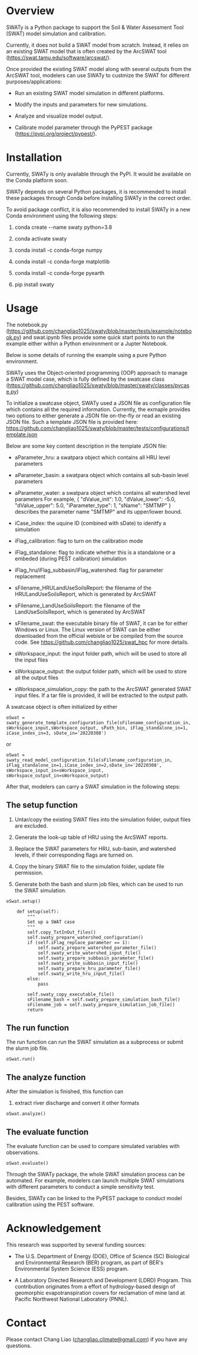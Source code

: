 # Overview
SWATy is a Python package to support the Soil & Water Assessment Tool (SWAT) model simulation and calibration.

Currently, it does not build a SWAT model from scratch. Instead, it relies on an existing SWAT model that is often created by the ArcSWAT tool (https://swat.tamu.edu/software/arcswat/).

Once provided the existing SWAT model along with several outputs from the ArcSWAT tool, modelers can use SWATy to custmize the SWAT for different purposes/applications:

* Run an existing SWAT model simulation in different platforms.

* Modify the inputs and parameters for new simulations.

* Analyze and visualize model output.

* Calibrate model parameter through the PyPEST package (https://pypi.org/project/pypest/).

# Installation
Currently, SWATy is only available through the PyPI. It would be available on the Conda platform soon.

SWATy depends on several Python packages, it is recommended to install these packages through Conda before installing SWATy in the correct order.

To avoid package conflict, it is also recommended to install SWATy in a new Conda environment using the following steps:

1. conda create --name swaty python=3.8

2. conda activate swaty

3. conda install -c conda-forge numpy

4. conda install -c conda-forge matplotlib

5. conda install -c conda-forge pyearth

6. pip install swaty

# Usage

The notebook.py (https://github.com/changliao1025/swaty/blob/master/tests/example/notebook.py) and swat.ipynb files provide some quick start points to run the example either within a Python environment or a Jupter Notebook.

Below is some details of running the example using a pure Python environment.

SWATy uses the Object-oriented programming (OOP) approach to manage a SWAT model case, which is fully defined by the swatcase class (https://github.com/changliao1025/swaty/blob/master/swaty/classes/pycase.py)

To initialize a swatcase object, SWATy used a JSON file as configuration file which contains all the required information. 
Currently, the exmaple provides two options to either generate a JSON file on-the-fly or read an existing JSON file. Such a template JSON file is provided here: https://github.com/changliao1025/swaty/blob/master/tests/configurations/template.json

Below are some key content description in the template JSON file:
* aParameter_hru: a swatpara object which contains all HRU level parameters

* aParameter_basin: a swatpara object which contains all sub-basin level parameters

* aParameter_water: a swatpara object which contains all watershed level parameters
    For example, {
            "dValue_init": 1.0,
            "dValue_lower": -5.0,
            "dValue_upper": 5.0,
            "iParameter_type": 1,
            "sName": "SMTMP"
        }
    describes the parameter name "SMTMP" and its upper/lower bound.

* iCase_index: the uquine ID (combined with sDate) to idenitfy a simulation 

* iFlag_calibration: flag to turn on the calibration mode

* iFlag_standalone: flag to indicate whether this is a standalone or a embeded (during PEST calibration) simulation

* iFlag_hru/iFlag_subbasin/iFlag_watershed: flag for parameter replacement

* sFilename_HRULandUseSoilsReport: the filename of the HRULandUseSoilsReport, which is generated by ArcSWAT

* sFilename_LandUseSoilsReport: the filename of the LandUseSoilsReport, which is generated by ArcSWAT

* sFilename_swat: the executable binary file of SWAT, it can be for either Windows or Linux. The Linux version of SWAT can be either downloaded from the official webiste or be compiled from the source code. See https://github.com/changliao1025/swat_hpc for more details.

* sWorkspace_input: the input folder path, which will be used to store all the input files

* sWorkspace_output: the output folder path, which will be used to store all the output files

* sWorkspace_simulation_copy: the path to the ArcSWAT generated SWAT input files. If a tar file is provided, it will be extracted to the output path.

A swatcase object is often initialized by either 

```
oSwat = swaty_generate_template_configuration_file(sFilename_configuration_in, sWorkspace_input,sWorkspace_output, sPath_bin, iFlag_standalone_in=1, iCase_index_in=3, sDate_in='20220308')
```

or

```
oSwat = swaty_read_model_configuration_file(sFilename_configuration_in, iFlag_standalone_in=1,iCase_index_in=2,sDate_in='20220308', sWorkspace_input_in=sWorkspace_input, sWorkspace_output_in=sWorkspace_output)
```

After that, modelers can carry a SWAT simulation in the following steps:

## The setup function
1. Untar/copy the existing SWAT files into the simulation folder, output files are excluded.

2. Generate the look-up table of HRU using the ArcSWAT reports.

3. Replace the SWAT parameters for HRU, sub-basin, and watershed levels, if their corresponding flags are turned on.

4. Copy the binary SWAT file to the simulation folder, update file permission.

5. Generate both the bash and slurm job files, which can be used to run the SWAT simulation.
```
oSwat.setup()

    def setup(self):
        """
        Set up a SWAT case
        """
        self.copy_TxtInOut_files()
        self.swaty_prepare_watershed_configuration()      
        if (self.iFlag_replace_parameter == 1):
            self.swaty_prepare_watershed_parameter_file()
            self.swaty_write_watershed_input_file()    
            self.swaty_prepare_subbasin_parameter_file()
            self.swaty_write_subbasin_input_file()      
            self.swaty_prepare_hru_parameter_file()
            self.swaty_write_hru_input_file()        
        else:
            pass

        self.swaty_copy_executable_file()
        sFilename_bash = self.swaty_prepare_simulation_bash_file()
        sFilename_job = self.swaty_prepare_simulation_job_file() 
        return
```

## The run function
The run function can run the SWAT simulation as a subprocess or submit the slurm job file.
```
oSwat.run()
```

## The analyze function
After the simulation is finished, this function can
1. extract river discharge and convert it other formats

```
oSwat.analyze()
```

## The evaluate function
The evaluate function can be used to compare simulated variables with observations.
```
oSwat.evaluate()
```

Through the SWATy package, the whole SWAT simulation process can be automated. For example, modelers can launch multiple SWAT simulations with different parameters to conduct a simple sensitivity test. 

Besides, SWATy can be linked to the PyPEST package to conduct model calibration using the PEST software.
      
# Acknowledgement

This research was supported by several funding sources:

* The U.S. Department of Energy (DOE), Office of Science (SC) Biological and Environmental Research (BER) program, as part of BER's Environmental System Science (ESS) program. 

* A Laboratory Directed Research and Development (LDRD) Program.
This contribution originates from a effort of hydrology-based design of geomorphic evapotranspiration covers for reclamation of mine land at Pacific Northwest National Laboratory (PNNL).




# Contact
Please contact Chang Liao (changliao.climate@gmail.com) if you have any questions.


